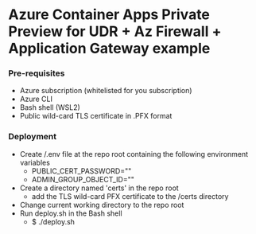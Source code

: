 # Azure Container Apps Private Preview for UDR + Az Firewall + Application Gateway example

### Pre-requisites
- Azure subscription (whitelisted for you subscription)
- Azure CLI
- Bash shell (WSL2)
- Public wild-card TLS certificate in .PFX format

### Deployment
- Create /.env file at the repo root containing the following environment variables
  - PUBLIC_CERT_PASSWORD="<your PFX certificate secret>"
  - ADMIN_GROUP_OBJECT_ID="<your AAD AKS admin group name>"
- Create a directory named 'certs' in the repo root 
  - add the TLS wild-card PFX certificate to the /certs directory
- Change current working directory to the repo root
- Run deploy.sh in the Bash shell
  - $ ./deploy.sh

